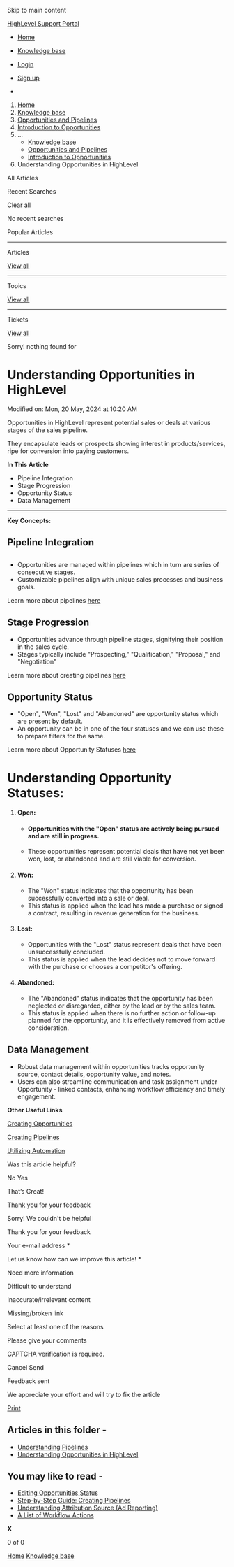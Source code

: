 Skip to main content

[ HighLevel Support Portal ](https://help.gohighlevel.com)

  * [ Home ](/support/home)
  * [ Knowledge base ](/support/solutions)

  * [Login](/support/login)
  * [Sign up](/support/signup)
  * 

  1. [Home](/support/home)
  2. [Knowledge base](/support/solutions)
  3. [Opportunities and Pipelines](/support/solutions/48000449589)
  4. [Introduction to Opportunities](/support/solutions/folders/155000000509)
  5. ... 
     * [Knowledge base](/support/solutions)
     * [Opportunities and Pipelines](/support/solutions/48000449589)
     * [Introduction to Opportunities](/support/solutions/folders/155000000509)
  6. Understanding Opportunities in HighLevel

All  Articles 

Recent Searches

Clear all

No recent searches

Popular Articles

* * *

Articles

[View all](/support/search/solutions)

* * *

Topics

[View all](/support/search/topics)

* * *

Tickets

[View all](/support/search/tickets)

Sorry! nothing found for   

# Understanding Opportunities in HighLevel

Modified on: Mon, 20 May, 2024 at 10:20 AM

Opportunities in HighLevel represent potential sales or deals at various stages of the sales pipeline.

They encapsulate leads or prospects showing interest in products/services, ripe for conversion into paying customers.

**In This Article**

  * Pipeline Integration
  * Stage Progression
  * Opportunity Status
  * Data Management 

* * *

**Key Concepts:**

## Pipeline Integration

##   

  * Opportunities are managed within pipelines which in turn are series of consecutive stages.
  * Customizable pipelines align with unique sales processes and business goals.

Learn more about pipelines [here](https://gohighlevelassist.freshdesk.com/a/solutions/articles/155000001982?portalId=48000045315)

## Stage Progression

  * Opportunities advance through pipeline stages, signifying their position in the sales cycle.
  * Stages typically include "Prospecting," "Qualification," "Proposal," and "Negotiation" 

Learn more about creating pipelines [here](https://help.gohighlevel.com/a/solutions/articles/155000001985?portalId=48000045315)

## Opportunity Status

  * "Open", "Won", "Lost" and "Abandoned" are opportunity status which are present by default.
  * An opportunity can be in one of the four statuses and we can use these to prepare filters for the same.

Learn more about Opportunity Statuses [here](https://help.gohighlevel.com/en/support/solutions/articles/48000982199-editing-opportunities-statuses)

# **Understanding Opportunity Statuses:**

  1. #### **Open:**

     * #### Opportunities with the "Open" status are actively being pursued and are still in progress.

     * These opportunities represent potential deals that have not yet been won, lost, or abandoned and are still viable for conversion.  

  2. #### **Won:**

     * The "Won" status indicates that the opportunity has been successfully converted into a sale or deal.
     * This status is applied when the lead has made a purchase or signed a contract, resulting in revenue generation for the business.  

  3. #### **Lost:**

     * Opportunities with the "Lost" status represent deals that have been unsuccessfully concluded.
     * This status is applied when the lead decides not to move forward with the purchase or chooses a competitor's offering.  

  4. #### **Abandoned:**

     * The "Abandoned" status indicates that the opportunity has been neglected or disregarded, either by the lead or by the sales team.
     * This status is applied when there is no further action or follow-up planned for the opportunity, and it is effectively removed from active consideration.

## Data Management 

  * Robust data management within opportunities tracks opportunity source, contact details, opportunity value, and notes.
  * Users can also streamline communication and task assignment under Opportunity - linked contacts, enhancing workflow efficiency and timely engagement.

**Other Useful Links**

[Creating Opportunities](https://help.gohighlevel.com/a/solutions/articles/155000001999?portalId=48000045315)

[Creating Pipelines](https://help.gohighlevel.com/a/solutions/articles/155000001985?portalId=48000045315) 

[Utilizing Automation](https://help.gohighlevel.com/a/solutions/articles/155000002048?portalId=48000045315)

Was this article helpful?

No  Yes 

That’s Great!

Thank you for your feedback

Sorry! We couldn't be helpful

Thank you for your feedback

Your e-mail address *

Let us know how can we improve this article! *

Need more information 

Difficult to understand 

Inaccurate/irrelevant content 

Missing/broken link 

Select at least one of the reasons 

Please give your comments 

CAPTCHA verification is required. 

Cancel  Send 

Feedback sent

We appreciate your effort and will try to fix the article

[Print](javascript:print\(\))

## Articles in this folder -

  * [Understanding Pipelines](/support/solutions/articles/155000001982-understanding-pipelines)
  * [Understanding Opportunities in HighLevel](/support/solutions/articles/155000001983-understanding-opportunities-in-highlevel)

## You may like to read -

  * [Editing Opportunities Status](/support/solutions/articles/48000982199-editing-opportunities-status)
  * [Step-by-Step Guide: Creating Pipelines](/support/solutions/articles/155000001985-step-by-step-guide-creating-pipelines)
  * [Understanding Attribution Source (Ad Reporting)](/support/solutions/articles/48001219997-understanding-attribution-source-ad-reporting-)
  * [A List of Workflow Actions](/support/solutions/articles/155000002294-a-list-of-workflow-actions)

**X**

0 of 0 []()

[Home](/support/home) [Knowledge base](/support/solutions)
